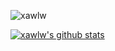 <img src="https://komarev.com/ghpvc/?username=xawlw&style=flat-square" alt="xawlw" /><br>

[![xawlw's github stats](https://github-readme-stats.vercel.app/api?username=xawlw&bg_color=30,44ab7e,49ac51&title_color=212026&text_color=212026)](https://github.com/xawlw)
